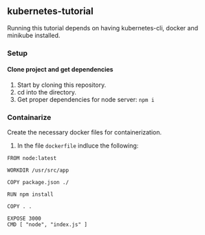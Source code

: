## kubernetes-tutorial

Running this tutorial depends on having kubernetes-cli, docker and minikube installed.

### Setup

#### Clone project and get dependencies
1. Start by cloning this repository.
2. cd into the directory.
3. Get proper dependencies for node server: `npm i`

### Containarize

Create the necessary docker files for containerization.

1. In the file `dockerfile` indluce the following: 

````
FROM node:latest

WORKDIR /usr/src/app

COPY package.json ./

RUN npm install

COPY . .

EXPOSE 3000
CMD [ "node", "index.js" ]
````


